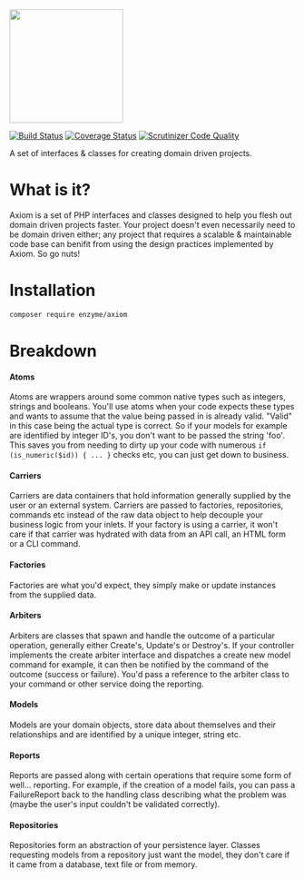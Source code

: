 <img src="https://cloud.githubusercontent.com/assets/2805249/12291425/e1430a16-ba32-11e5-950e-7887df7a75e9.png" width="200">

[![Build Status](https://travis-ci.org/enzyme/axiom.svg?branch=master)](https://travis-ci.org/enzyme/axiom)
[![Coverage Status](https://coveralls.io/repos/enzyme/axiom/badge.svg?branch=master&service=github)](https://coveralls.io/github/enzyme/axiom?branch=master)
[![Scrutinizer Code Quality](https://scrutinizer-ci.com/g/enzyme/axiom/badges/quality-score.png?b=master)](https://scrutinizer-ci.com/g/enzyme/axiom/?branch=master)

A set of interfaces & classes for creating domain driven projects.

# What is it?

Axiom is a set of PHP interfaces and classes designed to help you flesh out domain driven projects faster. Your project doesn't even necessarily need to be domain driven either; any project that requires a scalable & maintainable code base can benifit from using the design practices implemented by Axiom. So go nuts!

# Installation

```bash
composer require enzyme/axiom
```

# Breakdown

#### Atoms

Atoms are wrappers around some common native types such as integers, strings and booleans. You'll use atoms when your code expects these types and wants to assume that the value being passed in is already valid. "Valid" in this case being the actual type is correct. So if your models for example are identified by integer ID's, you don't want to be passed the string 'foo'. This saves you from needing to dirty up your code with numerous `if (is_numeric($id)) { ... }` checks etc, you can just get down to business.

#### Carriers

Carriers are data containers that hold information generally supplied by the user or an external system. Carriers are passed to factories, repositories, commands etc instead of the raw data object to help decouple your business logic from your inlets. If your factory is using a carrier, it won't care if that carrier was hydrated with data from an API call, an HTML form or a CLI command.

#### Factories

Factories are what you'd expect, they simply make or update instances from the supplied data.

#### Arbiters

Arbiters are classes that spawn and handle the outcome of a particular operation, generally either Create's, Update's or Destroy's. If your controller implements the create arbiter interface and dispatches a create new model command for example, it can then be notified by the command of the outcome (success or failure). You'd pass a reference to the arbiter class to your command or other service doing the reporting.

#### Models

Models are your domain objects, store data about themselves and their relationships and are identified by a unique integer, string etc.

#### Reports

Reports are passed along with certain operations that require some form of well... reporting. For example, if the creation of a model fails, you can pass a FailureReport back to the handling class describing what the problem was (maybe the user's input couldn't be validated correctly).

#### Repositories

Repositories form an abstraction of your persistence layer. Classes requesting models from a repository just want the model, they don't care if it came from a database, text file or from memory.
